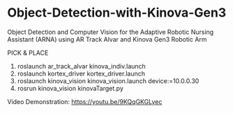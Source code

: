 # Object-Detection-with-Kinova-Gen3
Object Detection and Computer Vision for the Adaptive Robotic Nursing Assistant (ARNA) using AR Track Alvar and Kinova Gen3 Robotic Arm

PICK & PLACE
1) roslaunch ar_track_alvar kinova_indiv.launch
2) roslaunch kortex_driver kortex_driver.launch
3) roslaunch kinova_vision kinova_vision.launch device:=10.0.0.30
4) rosrun kinova_vision kinovaTarget.py

Video Demonstration: https://youtu.be/9KQqGKGLyec
